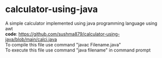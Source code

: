 # calculator-using-java
A simple calculator implemented using java programming language using awt <br>
<b>code</b>: https://github.com/sushma879/calculator-using-java/blob/main/calci.java <br>
To compile this file use command "javac Filename.java" <br>
To execute this file use command "java filename" in command prompt
